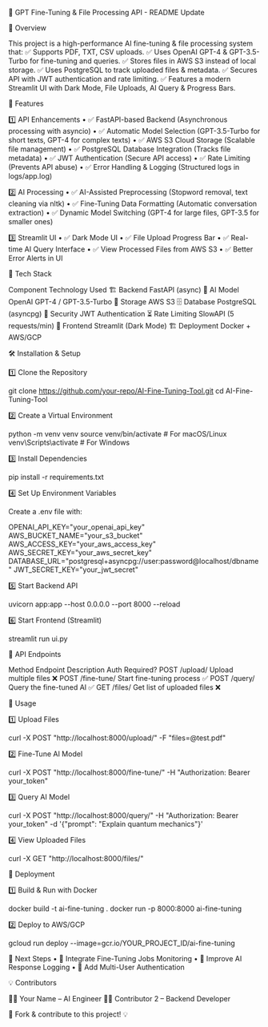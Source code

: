 🚀 GPT Fine-Tuning & File Processing API - README Update

📌 Overview

This project is a high-performance AI fine-tuning & file processing system that:
✅ Supports PDF, TXT, CSV uploads.
✅ Uses OpenAI GPT-4 & GPT-3.5-Turbo for fine-tuning and queries.
✅ Stores files in AWS S3 instead of local storage.
✅ Uses PostgreSQL to track uploaded files & metadata.
✅ Secures API with JWT authentication and rate limiting.
✅ Features a modern Streamlit UI with Dark Mode, File Uploads, AI Query & Progress Bars.

📁 Features

1️⃣ API Enhancements
	•	✅ FastAPI-based Backend (Asynchronous processing with asyncio)
	•	✅ Automatic Model Selection (GPT-3.5-Turbo for short texts, GPT-4 for complex texts)
	•	✅ AWS S3 Cloud Storage (Scalable file management)
	•	✅ PostgreSQL Database Integration (Tracks file metadata)
	•	✅ JWT Authentication (Secure API access)
	•	✅ Rate Limiting (Prevents API abuse)
	•	✅ Error Handling & Logging (Structured logs in logs/app.log)

2️⃣ AI Processing
	•	✅ AI-Assisted Preprocessing (Stopword removal, text cleaning via nltk)
	•	✅ Fine-Tuning Data Formatting (Automatic conversation extraction)
	•	✅ Dynamic Model Switching (GPT-4 for large files, GPT-3.5 for smaller ones)

3️⃣ Streamlit UI
	•	✅ Dark Mode UI
	•	✅ File Upload Progress Bar
	•	✅ Real-time AI Query Interface
	•	✅ View Processed Files from AWS S3
	•	✅ Better Error Alerts in UI

🔧 Tech Stack

Component	Technology Used
🏗 Backend	FastAPI (async)
🤖 AI Model	OpenAI GPT-4 / GPT-3.5-Turbo
📂 Storage	AWS S3
🗄 Database	PostgreSQL (asyncpg)
🔑 Security	JWT Authentication
⏳ Rate Limiting	SlowAPI (5 requests/min)
🎨 Frontend	Streamlit (Dark Mode)
🏗 Deployment	Docker + AWS/GCP

🛠 Installation & Setup

1️⃣ Clone the Repository

git clone https://github.com/your-repo/AI-Fine-Tuning-Tool.git
cd AI-Fine-Tuning-Tool

2️⃣ Create a Virtual Environment

python -m venv venv
source venv/bin/activate  # For macOS/Linux
venv\Scripts\activate  # For Windows

3️⃣ Install Dependencies

pip install -r requirements.txt

4️⃣ Set Up Environment Variables

Create a .env file with:

OPENAI_API_KEY="your_openai_api_key"
AWS_BUCKET_NAME="your_s3_bucket"
AWS_ACCESS_KEY="your_aws_access_key"
AWS_SECRET_KEY="your_aws_secret_key"
DATABASE_URL="postgresql+asyncpg://user:password@localhost/dbname"
JWT_SECRET_KEY="your_jwt_secret"

5️⃣ Start Backend API

uvicorn app:app --host 0.0.0.0 --port 8000 --reload

6️⃣ Start Frontend (Streamlit)

streamlit run ui.py

📌 API Endpoints

Method	Endpoint	Description	Auth Required?
POST	/upload/	Upload multiple files	❌
POST	/fine-tune/	Start fine-tuning process	✅
POST	/query/	Query the fine-tuned AI	✅
GET	/files/	Get list of uploaded files	❌

🚀 Usage

1️⃣ Upload Files

curl -X POST "http://localhost:8000/upload/" -F "files=@test.pdf"

2️⃣ Fine-Tune AI Model

curl -X POST "http://localhost:8000/fine-tune/" -H "Authorization: Bearer your_token"

3️⃣ Query AI Model

curl -X POST "http://localhost:8000/query/" -H "Authorization: Bearer your_token" -d '{"prompt": "Explain quantum mechanics"}'

4️⃣ View Uploaded Files

curl -X GET "http://localhost:8000/files/"

🚀 Deployment

1️⃣ Build & Run with Docker

docker build -t ai-fine-tuning .
docker run -p 8000:8000 ai-fine-tuning

2️⃣ Deploy to AWS/GCP

gcloud run deploy --image=gcr.io/YOUR_PROJECT_ID/ai-fine-tuning

📌 Next Steps
	•	🔹 Integrate Fine-Tuning Jobs Monitoring
	•	🔹 Improve AI Response Logging
	•	🔹 Add Multi-User Authentication

💡 Contributors

👨‍💻 Your Name – AI Engineer
👨‍🔧 Contributor 2 – Backend Developer

🚀 Fork & contribute to this project! 💡